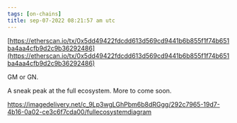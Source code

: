 ```yaml
---
tags: [on-chains]
title: sep-07-2022 08:21:57 am utc
---
```


[https://etherscan.io/tx/0x5dd49422fdcdd613d569cd9441b6b855f1f74b651ba4aa4cfb9d2c9b36292486](https://etherscan.io/tx/0x5dd49422fdcdd613d569cd9441b6b855f1f74b651ba4aa4cfb9d2c9b36292486)

GM or GN.

A sneak peak at the full ecosystem. More to come soon.

https://imagedelivery.net/c_9Lp3wgLGhPbm6b8dRGgg/292c7965-19d7-4b16-0a02-ce3c6f7cda00/fullecosystemdiagram
